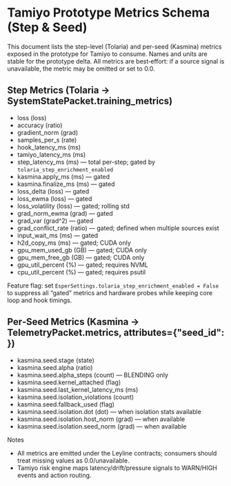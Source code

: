 # Tamiyo Prototype Metrics Schema (Step & Seed)

This document lists the step-level (Tolaria) and per-seed (Kasmina) metrics exposed in the prototype for Tamiyo to consume. Names and units are stable for the prototype delta. All metrics are best‑effort: if a source signal is unavailable, the metric may be omitted or set to 0.0.

## Step Metrics (Tolaria → SystemStatePacket.training_metrics)

- loss (loss)
- accuracy (ratio)
- gradient_norm (grad)
- samples_per_s (rate)
- hook_latency_ms (ms)
- tamiyo_latency_ms (ms)
- step_latency_ms (ms) — total per-step; gated by `tolaria_step_enrichment_enabled`
- kasmina.apply_ms (ms) — gated
- kasmina.finalize_ms (ms) — gated
- loss_delta (loss) — gated
- loss_ewma (loss) — gated
- loss_volatility (loss) — gated; rolling std
- grad_norm_ewma (grad) — gated
- grad_var (grad^2) — gated
- grad_conflict_rate (ratio) — gated; defined when multiple sources exist
- input_wait_ms (ms) — gated
- h2d_copy_ms (ms) — gated; CUDA only
- gpu_mem_used_gb (GB) — gated; CUDA only
- gpu_mem_free_gb (GB) — gated; CUDA only
- gpu_util_percent (%) — gated; requires NVML
- cpu_util_percent (%) — gated; requires psutil

Feature flag: set `EsperSettings.tolaria_step_enrichment_enabled = False` to suppress all “gated” metrics and hardware probes while keeping core loop and hook timings.

## Per‑Seed Metrics (Kasmina → TelemetryPacket.metrics, attributes={"seed_id": <id>})

- kasmina.seed.stage (state)
- kasmina.seed.alpha (ratio)
- kasmina.seed.alpha_steps (count) — BLENDING only
- kasmina.seed.kernel_attached (flag)
- kasmina.seed.last_kernel_latency_ms (ms)
- kasmina.seed.isolation_violations (count)
- kasmina.seed.fallback_used (flag)
- kasmina.seed.isolation.dot (dot) — when isolation stats available
- kasmina.seed.isolation.host_norm (grad) — when available
- kasmina.seed.isolation.seed_norm (grad) — when available

Notes
- All metrics are emitted under the Leyline contracts; consumers should treat missing values as 0.0/unavailable.
- Tamiyo risk engine maps latency/drift/pressure signals to WARN/HIGH events and action routing.
